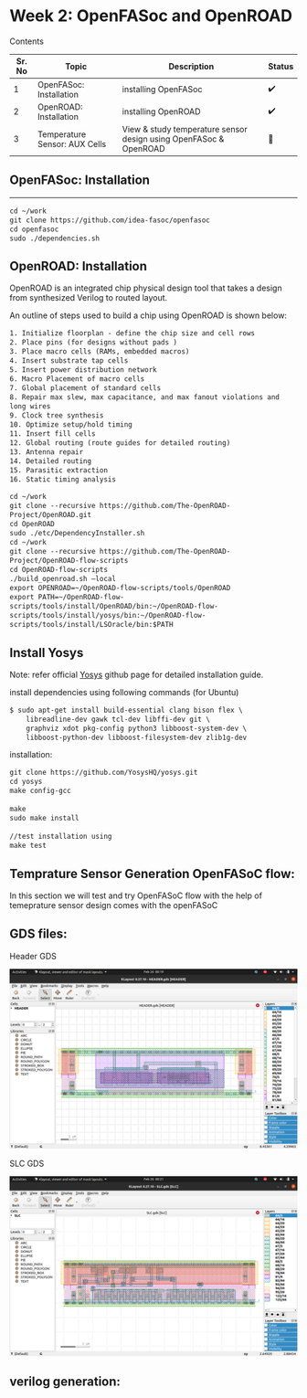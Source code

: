 # Week 2: OpenFASoc and OpenROAD

Contents

Sr. No | Topic | Description | Status |
---|---|---|---|
1 | OpenFASoc: Installation| installing OpenFASoc| :heavy_check_mark:|
2 | OpenROAD: Installation  | installing OpenROAD  |  :heavy_check_mark: |  |
3 | Temperature Sensor: AUX Cells | View & study temperature sensor design using OpenFASoc & OpenROAD |  :construction:  |

## OpenFASoc: Installation
----

```
cd ~/work
git clone https://github.com/idea-fasoc/openfasoc
cd openfasoc
sudo ./dependencies.sh
```
## OpenROAD: Installation

OpenROAD is an integrated chip physical design tool that takes a design from synthesized Verilog to routed layout.

An outline of steps used to build a chip using OpenROAD is shown below:

    1. Initialize floorplan - define the chip size and cell rows
    2. Place pins (for designs without pads )
    3. Place macro cells (RAMs, embedded macros)
    4. Insert substrate tap cells
    5. Insert power distribution network
    6. Macro Placement of macro cells
    7. Global placement of standard cells
    8. Repair max slew, max capacitance, and max fanout violations and long wires
    9. Clock tree synthesis
    10. Optimize setup/hold timing
    11. Insert fill cells
    12. Global routing (route guides for detailed routing)
    13. Antenna repair
    14. Detailed routing
    15. Parasitic extraction
    16. Static timing analysis


```
cd ~/work
git clone --recursive https://github.com/The-OpenROAD-Project/OpenROAD.git
cd OpenROAD
sudo ./etc/DependencyInstaller.sh
cd ~/work
git clone --recursive https://github.com/The-OpenROAD-Project/OpenROAD-flow-scripts
cd OpenROAD-flow-scripts
./build_openroad.sh –local
export OPENROAD=~/OpenROAD-flow-scripts/tools/OpenROAD
export PATH=~/OpenROAD-flow-scripts/tools/install/OpenROAD/bin:~/OpenROAD-flow-scripts/tools/install/yosys/bin:~/OpenROAD-flow-scripts/tools/install/LSOracle/bin:$PATH
```
## Install Yosys

Note: refer official [Yosys](https://github.com/The-OpenROAD-Project/yosys) github page for detailed installation guide.

install dependencies using following commands (for Ubuntu)

```
$ sudo apt-get install build-essential clang bison flex \
	libreadline-dev gawk tcl-dev libffi-dev git \
	graphviz xdot pkg-config python3 libboost-system-dev \
	libboost-python-dev libboost-filesystem-dev zlib1g-dev
```
installation:

```
git clone https://github.com/YosysHQ/yosys.git
cd yosys
make config-gcc

make
sudo make install

//test installation using 
make test
```

## Temprature Sensor Generation OpenFASoC flow:

In this section we will test and try OpenFASoC flow with the help of temeprature sensor design comes with the openFASoC

## GDS files:

Header GDS

![Header GDS](/week2/images/Header%20GDS.png)

SLC GDS

![SLC GDS](/week2/images/SLC%20GDS.png)

## verilog generation:

